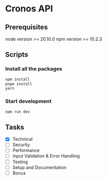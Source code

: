 # Cronos API

## Prerequisites

node version >= 20.10.0
npm version >= 10.2.3

## Scripts

### Install all the packages

```bash
npm install
pnpm install
yarn
```

### Start development

```bash
npm run dev
```

## Tasks

- [x] Technical
- [ ] Security
- [ ] Performance
- [ ] Input Validation & Error Handling
- [ ] Testing
- [ ] Setup and Documentation
- [ ] Bonus
